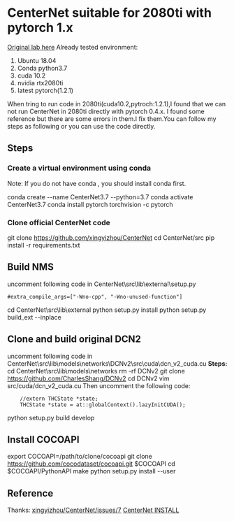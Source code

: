 # CenterNet suitable for 2080ti with pytorch 1.x
[Original lab here](https://github.com/xingyizhou/CenterNet)
Already tested environment:
1. Ubuntu 18.04
2. Conda python3.7
3. cuda 10.2
4. nvidia rtx2080ti
5. latest pytorch(1.2.1)

When tring to run code in 2080ti(cuda10.2,pytroch:1.2.1),I found that we can not  run CenterNet in 2080ti directly with pytorch 0.4.x. I found some reference but there are some errors in them.I fix them.You can follow my steps as following or you can use the code directly.

## Steps
### Create a virtual environment using conda
Note: If you do not have conda , you should install conda first.

conda create --name CenterNet3.7 --python=3.7
conda activate CenterNet3.7
conda install pytorch torchvision -c pytorch

### Clone official CenterNet code
git clone https://github.com/xingyizhou/CenterNet
cd CenterNet/src
pip install -r requirements.txt

## Build NMS
uncomment following code in CenterNet\src\lib\external\setup.py
```
#extra_compile_args=["-Wno-cpp", "-Wno-unused-function"]
```
cd CenterNet\src\lib\external
python setup.py install
python setup.py build_ext --inplace

## Clone and build original DCN2
uncomment following code in CenterNet\src\lib\models\networks\DCNv2\src\cuda\dcn_v2_cuda.cu
**Steps:**
cd CenterNet\src\lib\models\networks
rm -rf DCNv2
git clone https://github.com/CharlesShang/DCNv2
cd DCNv2
vim src/cuda/dcn_v2_cuda.cu
Then uncomment the following code:
```
	//extern THCState *state;
	THCState *state = at::globalContext().lazyInitCUDA();
```
python setup.py build develop

## Install COCOAPI
export COCOAPI=/path/to/clone/cocoapi
git clone https://github.com/cocodataset/cocoapi.git $COCOAPI
cd $COCOAPI/PythonAPI
make
python setup.py install --user

## Reference
Thanks:
[xingyizhou/CenterNet/issues/7](https://github.com/xingyizhou/CenterNet/issues/7)
[CenterNet INSTALL](https://github.com/xingyizhou/CenterNet/blob/master/readme/INSTALL.md)
